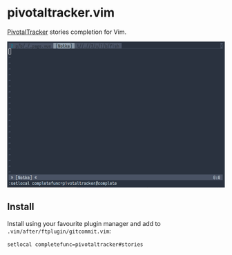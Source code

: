 # pivotaltracker.vim

[PivotalTracker][pt] stories completion for Vim.

![Visualisation](screencast.gif)

## Install

Install using your favourite plugin manager and add to
`.vim/after/ftplugin/gitcommit.vim`:

```viml
setlocal completefunc=pivotaltracker#stories
```

[pt]: https://pivotaltracker.com "PivotalTracker"
